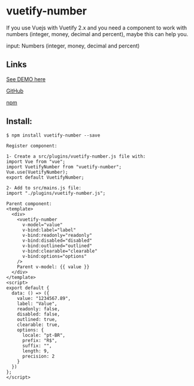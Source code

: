 # vuetify-number

If you use Vuejs with Vuetify 2.x and you need a component to work with numbers (integer, money, decimal and percent), maybe this can help you.

input:
Numbers (integer, money, decimal and percent)

## Links
<p><a href="https://82wp9.csb.app/">See DEMO here</a></p>
<p><a href="https://github.com/juareznasato/vuetify-number" target="_blank">GitHub</a></p>
<p><a href="https://www.npmjs.com/package/vuetify-number" target="_blank">npm</a></p>

## Install:
```
$ npm install vuetify-number --save

Register component:

1- Create a src/plugins/vuetify-number.js file with:
import Vue from "vue";
import VuetifyNumber from "vuetify-number";
Vue.use(VuetifyNumber);
export default VuetifyNumber;

2- Add to src/mains.js file:
import "./plugins/vuetify-number.js";

Parent component:
<template>
  <div>
    <vuetify-number
      v-model="value"
      v-bind:label="label"
      v-bind:readonly="readonly"
      v-bind:disabled="disabled"
      v-bind:outlined="outlined"
      v-bind:clearable="clearable"
      v-bind:options="options"
    />
    Parent v-model: {{ value }}
  </div>
</template>
<script>
export default {
  data: () => ({
    value: "1234567.89",
    label: "Value",
    readonly: false,
    disabled: false,
    outlined: true,
    clearable: true,
    options: {
      locale: "pt-BR",
      prefix: "R$",
      suffix: "",
      length: 9,
      precision: 2
    }
  })
};
</script>

